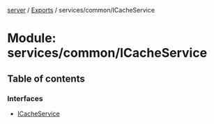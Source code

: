 [server](../README.md) / [Exports](../modules.md) / services/common/ICacheService

# Module: services/common/ICacheService

## Table of contents

### Interfaces

- [ICacheService](../interfaces/services_common_ICacheService.ICacheService.md)
